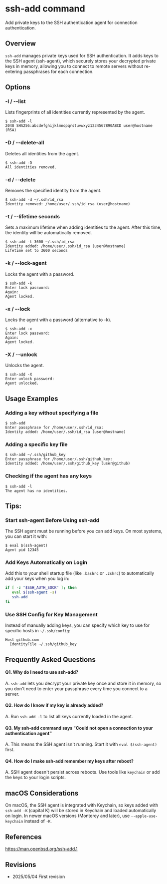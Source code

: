 # ssh-add command

Add private keys to the SSH authentication agent for connection authentication.

## Overview

`ssh-add` manages private keys used for SSH authentication. It adds keys to the SSH agent (ssh-agent), which securely stores your decrypted private keys in memory, allowing you to connect to remote servers without re-entering passphrases for each connection.

## Options

### **-l** / **--list**

Lists fingerprints of all identities currently represented by the agent.

```console
$ ssh-add -l
2048 SHA256:abcdefghijklmnopqrstuvwxyz1234567890ABCD user@hostname (RSA)
```

### **-D** / **--delete-all**

Deletes all identities from the agent.

```console
$ ssh-add -D
All identities removed.
```

### **-d** / **--delete**

Removes the specified identity from the agent.

```console
$ ssh-add -d ~/.ssh/id_rsa
Identity removed: /home/user/.ssh/id_rsa (user@hostname)
```

### **-t** / **--lifetime seconds**

Sets a maximum lifetime when adding identities to the agent. After this time, the identity will be automatically removed.

```console
$ ssh-add -t 3600 ~/.ssh/id_rsa
Identity added: /home/user/.ssh/id_rsa (user@hostname)
Lifetime set to 3600 seconds
```

### **-k** / **--lock-agent**

Locks the agent with a password.

```console
$ ssh-add -k
Enter lock password: 
Again: 
Agent locked.
```

### **-x** / **--lock**

Locks the agent with a password (alternative to -k).

```console
$ ssh-add -x
Enter lock password: 
Again: 
Agent locked.
```

### **-X** / **--unlock**

Unlocks the agent.

```console
$ ssh-add -X
Enter unlock password: 
Agent unlocked.
```

## Usage Examples

### Adding a key without specifying a file

```console
$ ssh-add
Enter passphrase for /home/user/.ssh/id_rsa: 
Identity added: /home/user/.ssh/id_rsa (user@hostname)
```

### Adding a specific key file

```console
$ ssh-add ~/.ssh/github_key
Enter passphrase for /home/user/.ssh/github_key: 
Identity added: /home/user/.ssh/github_key (user@github)
```

### Checking if the agent has any keys

```console
$ ssh-add -l
The agent has no identities.
```

## Tips:

### Start ssh-agent Before Using ssh-add

The SSH agent must be running before you can add keys. On most systems, you can start it with:

```console
$ eval $(ssh-agent)
Agent pid 12345
```

### Add Keys Automatically on Login

Add this to your shell startup file (like `.bashrc` or `.zshrc`) to automatically add your keys when you log in:

```bash
if [ -z "$SSH_AUTH_SOCK" ]; then
   eval $(ssh-agent -s)
   ssh-add
fi
```

### Use SSH Config for Key Management

Instead of manually adding keys, you can specify which key to use for specific hosts in `~/.ssh/config`:

```
Host github.com
  IdentityFile ~/.ssh/github_key
```

## Frequently Asked Questions

#### Q1. Why do I need to use ssh-add?
A. `ssh-add` lets you decrypt your private key once and store it in memory, so you don't need to enter your passphrase every time you connect to a server.

#### Q2. How do I know if my key is already added?
A. Run `ssh-add -l` to list all keys currently loaded in the agent.

#### Q3. My ssh-add command says "Could not open a connection to your authentication agent"
A. This means the SSH agent isn't running. Start it with `eval $(ssh-agent)` first.

#### Q4. How do I make ssh-add remember my keys after reboot?
A. SSH agent doesn't persist across reboots. Use tools like `keychain` or add the keys to your login scripts.

## macOS Considerations

On macOS, the SSH agent is integrated with Keychain, so keys added with `ssh-add -K` (capital K) will be stored in Keychain and loaded automatically on login. In newer macOS versions (Monterey and later), use `--apple-use-keychain` instead of `-K`.

## References

https://man.openbsd.org/ssh-add.1

## Revisions

- 2025/05/04 First revision